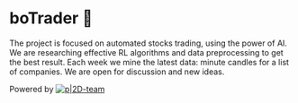 # boTrader :space_invader:
The project is focused on automated stocks trading, using the power of AI. We are researching effective RL algorithms and data preprocessing to get the best result. Each week we mine the latest data: minute candles for a list of companies. We are open for discussion and new ideas.

Powered by
[![p|2D-team](https://yadi.sk/i/6H4g3wl1wSnG0Q)](https://2d-team.now.sh)

